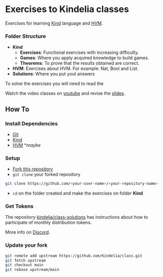 # Exercises to Kindelia classes

Exercises for learning [Kind](https://github.com/Kindelia/Kind2#readme) language and [HVM](https://github.com/Kindelia/HVM#readme). 

###  Folder Structure
* **Kind**
  * **Exercises**: Functional exercises with increasing difficulty.
  * **Games**: Where you apply acquired knowledge to build games.
  * **Theorems**: To prove that the results obtained are correct.
* **HVM**: Exercises about HVM. For example: Nat, Bool and List.
* **Solutions**: Where you put yout answers

To solve the exercises you will need to read the
<!-- [Kind Documentation](https://app.gitbook.com/o/f5pmVKXE0zdcMOu6WXHf/s/MAbwOd8IAba3qXSYTi00/). -->

Watch the video classes on [youtube](https://youtube.com/playlist?list=PLfzmqZsMFpsojpQHxfc27FAmzKf5GUsxF)
and revise the [slides](https://github.com/Kindelia/slides).

## How To
### Install Dependencies
* [Git](https://git-scm.com/book/en/v2/Getting-Started-Installing-Git)
* [Kind](https://github.com/Kindelia/Kind2#usage)
* [HVM](https://github.com/Kindelia/HVM#usage) \**maybe*

### Setup
* [Fork this repository](https://github.com/Kindelia/class/fork)
* `git clone` your forked repository

```bash
git clone https://github.com/<your-user-name>/<your-repository-name>
```

* `cd` on the folder created and make the exercises on folder **Kind**

### Get Tokens
The repository [kindelia/class-solutions](https://github.com/Kindelia/class-solutions#readme) 
has instructions about how to participate of monthly distribution tokens.

More info on [Discord](https://discord.gg/kindelia).

### Update your fork

```bash
git remote add upstream https://github.com/Kindelia/class.git
git fetch upstream
git checkout main
git rebase upstream/main
```

